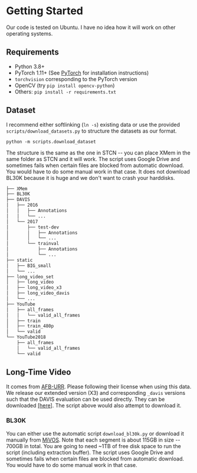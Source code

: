 # Getting Started

Our code is tested on Ubuntu. I have no idea how it will work on other operating systems.

## Requirements

* Python 3.8+
* PyTorch 1.11+ (See [PyTorch](https://pytorch.org/) for installation instructions)
* `torchvision` corresponding to the PyTorch version
* OpenCV (try `pip install opencv-python`)
* Others: `pip install -r requirements.txt`

## Dataset

I recommend either softlinking (`ln -s`) existing data or use the provided `scripts/download_datasets.py` to structure the datasets as our format.

`python -m scripts.download_dataset`

The structure is the same as the one in STCN -- you can place XMem in the same folder as STCN and it will work.
The script uses Google Drive and sometimes fails when certain files are blocked from automatic download. You would have to do some manual work in that case.
It does not download BL30K because it is huge and we don't want to crash your harddisks.

```bash
├── XMem
├── BL30K
├── DAVIS
│   ├── 2016
│   │   ├── Annotations
│   │   └── ...
│   └── 2017
│       ├── test-dev
│       │   ├── Annotations
│       │   └── ...
│       └── trainval
│           ├── Annotations
│           └── ...
├── static
│   ├── BIG_small
│   └── ...
├── long_video_set
│   ├── long_video
│   ├── long_video_x3
│   ├── long_video_davis
│   └── ...
├── YouTube
│   ├── all_frames
│   │   └── valid_all_frames
│   ├── train
│   ├── train_480p
│   └── valid
└── YouTube2018
    ├── all_frames
    │   └── valid_all_frames
    └── valid
```

## Long-Time Video

It comes from [AFB-URR](https://github.com/xmlyqing00/AFB-URR). Please following their license when using this data. We release our extended version (X3) and corresponding `_davis` versions such that the DAVIS evaluation can be used directly. They can be downloaded [[here]](TODO). The script above would also attempt to download it.

### BL30K

You can either use the automatic script `download_bl30k.py` or download it manually from [MiVOS](https://github.com/hkchengrex/MiVOS/#bl30k). Note that each segment is about 115GB in size -- 700GB in total. You are going to need ~1TB of free disk space to run the script (including extraction buffer).
The script uses Google Drive and sometimes fails when certain files are blocked from automatic download. You would have to do some manual work in that case.
